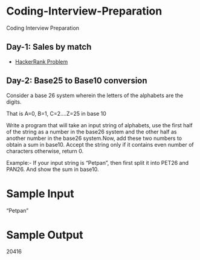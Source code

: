 # Coding-Interview-Preparation
Coding Interview Preparation
## Day-1: Sales by match
* [HackerRank Problem](https://www.hackerrank.com/challenges/sock-merchant/problem?h_l=interview&playlist_slugs%5B%5D=interview-preparation-kit&playlist_slugs%5B%5D=warmup)
## Day-2: Base25 to Base10 conversion
Consider a base 26 system wherein the letters of the alphabets are the digits.

That is A=0, B=1, C=2….Z=25 in base 10

Write a program that will take an input string of alphabets, use the first half of the string as a number in the base26 system and the other half as another number in the base26 system.Now, add these two numbers to obtain a sum in base10.
Accept the string only if it contains even number of characters otherwise, return 0.

Example:-  If your input string is “Petpan”, then first split it into PET26 and PAN26. And show the sum in base10.
# Sample Input

“Petpan”

# Sample Output
20416
